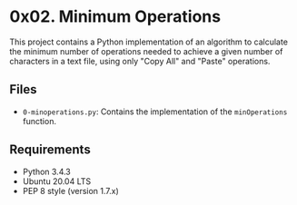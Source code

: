 # 0x02. Minimum Operations

This project contains a Python implementation of an algorithm to calculate the minimum number of operations needed to achieve a given number of characters in a text file, using only "Copy All" and "Paste" operations.

## Files

- `0-minoperations.py`: Contains the implementation of the `minOperations` function.

## Requirements

- Python 3.4.3
- Ubuntu 20.04 LTS
- PEP 8 style (version 1.7.x)
